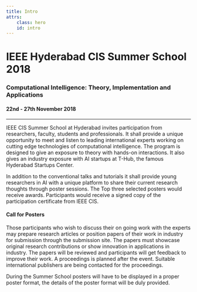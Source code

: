```yaml
---
title: Intro
attrs:
    class: hero
    id: intro
---
```

# IEEE Hyderabad CIS Summer School 2018
### Computational Intelligence: Theory, Implementation and Applications
#### 22nd - 27th November 2018  
---
IEEE CIS Summer School at Hyderabad invites participation from researchers, faculty, students and professionals. It shall provide a unique opportunity to meet and listen to leading international experts working on cutting edge technologies of computational intelligence. The program is designed to give  an exposure to theory with hands-on interactions. It also gives an industry exposure with AI startups at T-Hub, the famous Hyderabad Startups Center.  
  
In addition to the conventional talks and tutorials it shall provide young researchers in AI with a unique platform to share their current research thoughts through  poster sessions. The Top three selected posters would receive awards. Participants would receive a signed copy of the participation certificate from IEEE CIS.  
  
#### Call for Posters
Those participants who wish to discuss their on going work with the experts may prepare research articles or position papers of their work in industry for submission through the submission site. The papers must showcase original research contributions or show innovation in applications in industry. The papers will be reviewed and participants will get feedback to improve their work. A proceedings is planned after the event. Suitable international publishers are being contacted for the proceedings.  
  
During the Summer School posters will have to be displayed in a proper poster format, the details of the poster format will be duly provided.  
  